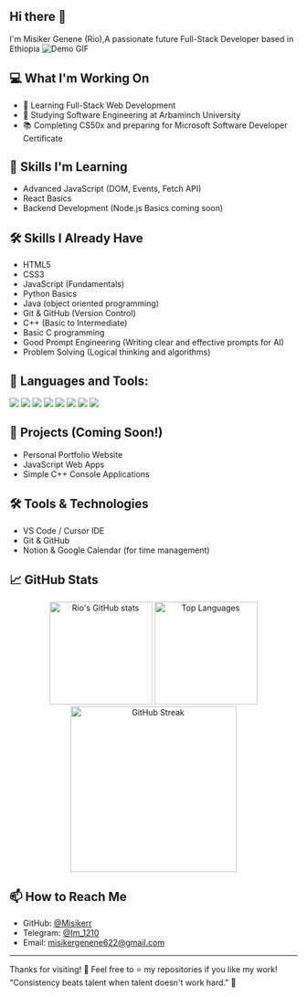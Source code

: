 ## Hi there 👋
   

I'm Misiker Genene (Rio),A passionate future Full-Stack Developer based in Ethiopia <img src="https://img-blog.csdnimg.cn/2019122617442217.gif" alt="Demo GIF" />


## 💻 What I'm Working On
- 🚀 Learning Full-Stack Web Development 
- 🎯 Studying Software Engineering at Arbaminch University
- 📚 Completing CS50x and preparing for Microsoft Software Developer Certificate
  
## 🧠 Skills I'm Learning
- Advanced JavaScript (DOM, Events, Fetch API)
- React Basics
- Backend Development (Node.js Basics coming soon)

## 🛠️ Skills I Already Have
- HTML5
- CSS3
- JavaScript (Fundamentals)
- Python Basics
- Java (object oriented programming) 
- Git & GitHub (Version Control)
- C++ (Basic to Intermediate)
- Basic C programming
- Good Prompt Engineering (Writing clear and effective prompts for AI)
- Problem Solving (Logical thinking and algorithms)

## 🧰 Languages and Tools:
<p>
  <img src="https://img.shields.io/badge/HTML5-E34F26?style=for-the-badge&logo=html5&logoColor=white" />
  <img src="https://img.shields.io/badge/CSS3-1572B6?style=for-the-badge&logo=css3&logoColor=white" />
  <img src="https://img.shields.io/badge/JavaScript-F7DF1E?style=for-the-badge&logo=javascript&logoColor=black" />
  <img src="https://img.shields.io/badge/Python-3776AB?style=for-the-badge&logo=python&logoColor=white" />
  <img src="https://img.shields.io/badge/Java-007396?style=for-the-badge&logo=java&logoColor=white" />
  <img src="https://img.shields.io/badge/C++-00599C?style=for-the-badge&logo=c%2B%2B&logoColor=white" />
  <img src="https://img.shields.io/badge/Git-F05032?style=for-the-badge&logo=git&logoColor=white" />
  <img src="https://img.shields.io/badge/GitHub-181717?style=for-the-badge&logo=github&logoColor=white" />
</p>


## 🌟 Projects (Coming Soon!)
- Personal Portfolio Website
- JavaScript Web Apps 
- Simple C++ Console Applications 

## 🛠️ Tools & Technologies
- VS Code / Cursor IDE
- Git & GitHub
- Notion & Google Calendar (for time management)

## 📈 GitHub Stats
<p align="center">
  <img src="https://github-readme-stats.vercel.app/api?username=misikerr&show_icons=true&theme=tokyonight" alt="Rio's GitHub stats"  height="180" />
  <img src="https://github-readme-stats.vercel.app/api/top-langs/?username=misikerr&layout=compact&theme=dark&langs_count=10" alt="Top Languages" height="180"/>
  <img src="https://streak-stats.demolab.com?user=misikerr&theme=dark&hide_border=false" alt="GitHub Streak" height="290"/>
</p>

## 📫 How to Reach Me
- GitHub: [@Misikerr](https://github.com/Misikerr)
- Telegram: [@Im_1210](https://t.me/Im_1210)
- Email: misikergenene622@gmail.com

---
Thanks for visiting! 🌟 Feel free to ⭐ my repositories if you like my work!  
"Consistency beats talent when talent doesn't work hard." 💬

